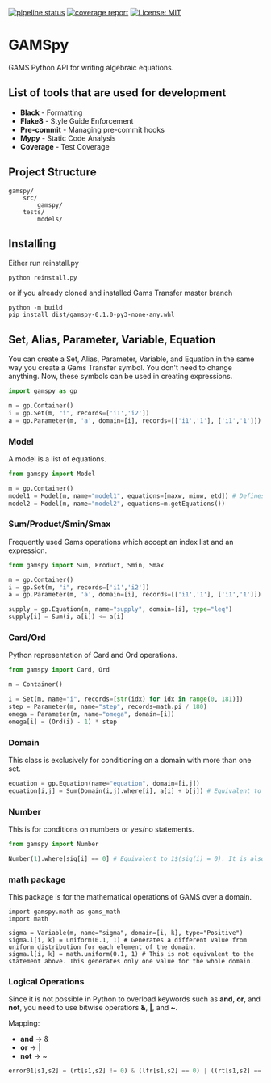 [![pipeline status](https://git.gams.com/devel/gamspy/badges/master/pipeline.svg)](https://git.gams.com/devel/gamspy/-/commits/master)
[![coverage report](https://git.gams.com/devel/gamspy/badges/master/coverage.svg)](https://git.gams.com/devel/gamspy/-/commits/master)
[![License: MIT](https://img.shields.io/badge/License-MIT-yellow.svg)](https://opensource.org/licenses/MIT)

# GAMSpy

GAMS Python API for writing algebraic equations.

## List of tools that are used for development

* **Black** - Formatting
* **Flake8** - Style Guide Enforcement
* **Pre-commit** - Managing pre-commit hooks
* **Mypy** - Static Code Analysis
* **Coverage** - Test Coverage

## Project Structure

```
gamspy/
    src/
        gamspy/
    tests/
        models/
```

## Installing

Either run reinstall.py

```
python reinstall.py
```

or if you already cloned and installed Gams Transfer master branch

```
python -m build
pip install dist/gamspy-0.1.0-py3-none-any.whl
```

## Set, Alias, Parameter, Variable, Equation

You can create a Set, Alias, Parameter, Variable, and Equation in the same way you create a Gams Transfer symbol. You don't need to change anything. Now, these symbols can be used in creating expressions.

```Python
import gamspy as gp

m = gp.Container()
i = gp.Set(m, "i", records=['i1','i2'])
a = gp.Parameter(m, 'a', domain=[i], records=[['i1','1'], ['i1','1']])
```

### Model

A model is a list of equations. 

```Python
from gamspy import Model

m = gp.Container()
model1 = Model(m, name="model1", equations=[maxw, minw, etd]) # Defines equations explicitly as a list of equations
model2 = Model(m, name="model2", equations=m.getEquations())             # This includes all defined equations
```

### Sum/Product/Smin/Smax

Frequently used Gams operations which accept an index list and an expression.

```Python
from gamspy import Sum, Product, Smin, Smax

m = gp.Container()
i = gp.Set(m, "i", records=['i1','i2'])
a = gp.Parameter(m, 'a', domain=[i], records=[['i1','1'], ['i1','1']])

supply = gp.Equation(m, name="supply", domain=[i], type="leq")
supply[i] = Sum(i, a[i]) <= a[i]
```

### Card/Ord

Python representation of Card and Ord operations.

```Python
from gamspy import Card, Ord

m = Container()

i = Set(m, name="i", records=[str(idx) for idx in range(0, 181)])
step = Parameter(m, name="step", records=math.pi / 180)
omega = Parameter(m, name="omega", domain=[i])
omega[i] = (Ord(i) - 1) * step
```

### Domain

This class is exclusively for conditioning on a domain with more than one set.

```Python
equation = gp.Equation(name="equation", domain=[i,j])
equation[i,j] = Sum(Domain(i,j).where[i], a[i] + b[j]) # Equivalent to equation(i,j) = Sum((i,j)$(i), a(i) + b(j))
```

### Number

This is for conditions on numbers or yes/no statements.

```Python
from gamspy import Number

Number(1).where[sig[i] == 0] # Equivalent to 1$(sig(i) = 0). It is also equivalent to yes$(sig(i) = 0)
```

### math package

This package is for the mathematical operations of GAMS over a domain.

```
import gamspy.math as gams_math
import math

sigma = Variable(m, name="sigma", domain=[i, k], type="Positive")
sigma.l[i, k] = uniform(0.1, 1) # Generates a different value from uniform distribution for each element of the domain.
sigma.l[i, k] = math.uniform(0.1, 1) # This is not equivalent to the statement above. This generates only one value for the whole domain.
```

### Logical Operations

Since it is not possible in Python to overload keywords such as **and**, **or**, and **not**, you need to use bitwise operatiors **&**, **|**, and **~**.

Mapping:

- **and** -> &
- **or**  -> |
- **not** -> ~

```Python
error01[s1,s2] = (rt[s1,s2] != 0) & (lfr[s1,s2] == 0) | ((rt[s1,s2] == 0) & (lfr[s1,s2] != 0))
```
